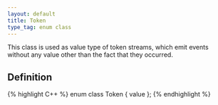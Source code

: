 ```yaml
---
layout: default
title: Token
type_tag: enum class
---
```

This class is used as value type of token streams, which emit events without any value other than the fact that they occurred.

## Definition
{% highlight C++ %}
enum class Token { value };
{% endhighlight %}